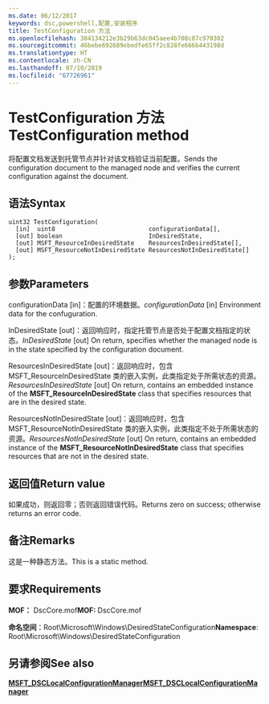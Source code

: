 ```yaml
---
ms.date: 06/12/2017
keywords: dsc,powershell,配置,安装程序
title: TestConfiguration 方法
ms.openlocfilehash: 384134212e3b29b63dc045aee4b708c87c970302
ms.sourcegitcommit: 46bebe692689ebedfe65ff2c828fe666b443198d
ms.translationtype: HT
ms.contentlocale: zh-CN
ms.lasthandoff: 07/10/2019
ms.locfileid: "67726961"
---
```

# <a name="testconfiguration-method"></a><span data-ttu-id="eae4c-103">TestConfiguration 方法</span><span class="sxs-lookup"><span data-stu-id="eae4c-103">TestConfiguration method</span></span>

<span data-ttu-id="eae4c-104">将配置文档发送到托管节点并针对该文档验证当前配置。</span><span class="sxs-lookup"><span data-stu-id="eae4c-104">Sends the configuration document to the managed node and verifies the current configuration against the document.</span></span>

## <a name="syntax"></a><span data-ttu-id="eae4c-105">语法</span><span class="sxs-lookup"><span data-stu-id="eae4c-105">Syntax</span></span>

```mof
uint32 TestConfiguration(
  [in]  uint8                          configurationData[],
  [out] boolean                        InDesiredState,
  [out] MSFT_ResourceInDesiredState    ResourcesInDesiredState[],
  [out] MSFT_ResourceNotInDesiredState ResourcesNotInDesiredState[]
);
```

## <a name="parameters"></a><span data-ttu-id="eae4c-106">参数</span><span class="sxs-lookup"><span data-stu-id="eae4c-106">Parameters</span></span>

<span data-ttu-id="eae4c-107">configurationData  \[in\]：配置的环境数据。</span><span class="sxs-lookup"><span data-stu-id="eae4c-107">*configurationData* \[in\] Environment data for the confuguration.</span></span>

<span data-ttu-id="eae4c-108">InDesiredState  \[out\]：返回响应时，指定托管节点是否处于配置文档指定的状态。</span><span class="sxs-lookup"><span data-stu-id="eae4c-108">*InDesiredState* \[out\] On return, specifies whether the managed node is in the state specified by the configuration document.</span></span>

<span data-ttu-id="eae4c-109">ResourcesInDesiredState  \[out\]：返回响应时，包含 MSFT_ResourceInDesiredState  类的嵌入实例，此类指定处于所需状态的资源。</span><span class="sxs-lookup"><span data-stu-id="eae4c-109">*ResourcesInDesiredState* \[out\] On return, contains an embedded instance of the **MSFT_ResourceInDesiredState** class that specifies resources that are in the desired state.</span></span>

<span data-ttu-id="eae4c-110">ResourcesNotInDesiredState  \[out\]：返回响应时，包含 MSFT_ResourceNotInDesiredState  类的嵌入实例，此类指定不处于所需状态的资源。</span><span class="sxs-lookup"><span data-stu-id="eae4c-110">*ResourcesNotInDesiredState* \[out\] On return, contains an embedded instance of the **MSFT_ResourceNotInDesiredState** class that specifies resources that are not in the desired state.</span></span>

## <a name="return-value"></a><span data-ttu-id="eae4c-111">返回值</span><span class="sxs-lookup"><span data-stu-id="eae4c-111">Return value</span></span>

<span data-ttu-id="eae4c-112">如果成功，则返回零；否则返回错误代码。</span><span class="sxs-lookup"><span data-stu-id="eae4c-112">Returns zero on success; otherwise returns an error code.</span></span>

## <a name="remarks"></a><span data-ttu-id="eae4c-113">备注</span><span class="sxs-lookup"><span data-stu-id="eae4c-113">Remarks</span></span>

<span data-ttu-id="eae4c-114">这是一种静态方法。</span><span class="sxs-lookup"><span data-stu-id="eae4c-114">This is a static method.</span></span>

## <a name="requirements"></a><span data-ttu-id="eae4c-115">要求</span><span class="sxs-lookup"><span data-stu-id="eae4c-115">Requirements</span></span>

<span data-ttu-id="eae4c-116">**MOF：** DscCore.mof</span><span class="sxs-lookup"><span data-stu-id="eae4c-116">**MOF:** DscCore.mof</span></span>

<span data-ttu-id="eae4c-117">**命名空间**：Root\Microsoft\Windows\DesiredStateConfiguration</span><span class="sxs-lookup"><span data-stu-id="eae4c-117">**Namespace**: Root\Microsoft\Windows\DesiredStateConfiguration</span></span>

## <a name="see-also"></a><span data-ttu-id="eae4c-118">另请参阅</span><span class="sxs-lookup"><span data-stu-id="eae4c-118">See also</span></span>

[<span data-ttu-id="eae4c-119">**MSFT_DSCLocalConfigurationManager**</span><span class="sxs-lookup"><span data-stu-id="eae4c-119">**MSFT_DSCLocalConfigurationManager**</span></span>](msft-dsclocalconfigurationmanager.md)
